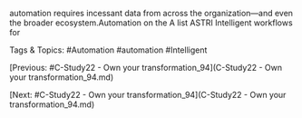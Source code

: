 automation requires incessant data from across the 
organization—and even the broader ecosystem.Automation 
on the A list
ASTRI
Intelligent workflows for 

   Tags & Topics:
   #Automation
   #automation
   #Intelligent

[Previous: #C-Study22 - Own your transformation_94](C-Study22 - Own your transformation_94.md)

[Next: #C-Study22 - Own your transformation_94](C-Study22 - Own your transformation_94.md)